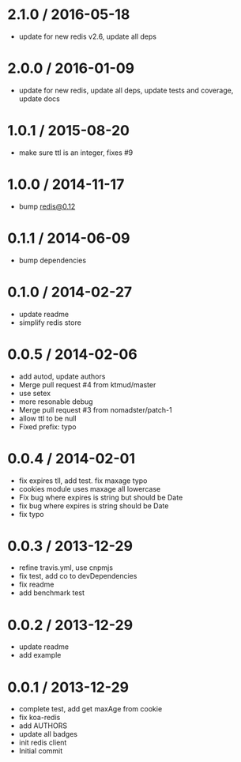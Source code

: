 2.1.0 / 2016-05-18
==================

  * update for new redis v2.6, update all deps

2.0.0 / 2016-01-09
==================

  * update for new redis, update all deps, update tests and coverage, update docs

1.0.1 / 2015-08-20
==================

  * make sure ttl is an integer, fixes #9

1.0.0 / 2014-11-17
==================

  * bump redis@0.12

0.1.1 / 2014-06-09
==================

  * bump dependencies

0.1.0 / 2014-02-27
==================

  * update readme
  *  simplify redis store

0.0.5 / 2014-02-06
==================

  * add autod, update authors
  * Merge pull request #4 from ktmud/master
  * use setex
  * more resonable debug
  * Merge pull request #3 from nomadster/patch-1
  * allow ttl to be null
  * Fixed prefix: typo

0.0.4 / 2014-02-01
==================

  * fix expires tll, add test. fix maxage typo
  * cookies module uses maxage all lowercase
  * Fix bug where expires is string but should be Date
  * fix bug where expires is string should be Date
  * fix typo

0.0.3 / 2013-12-29
==================

  * refine travis.yml, use cnpmjs
  * fix test, add co to devDependencies
  * fix readme
  * add benchmark test

0.0.2 / 2013-12-29
==================

  * update readme
  * add example

0.0.1 / 2013-12-29
==================

  * complete test, add get maxAge from cookie
  * fix koa-redis
  * add AUTHORS
  * update all badges
  * init redis client
  * Initial commit
